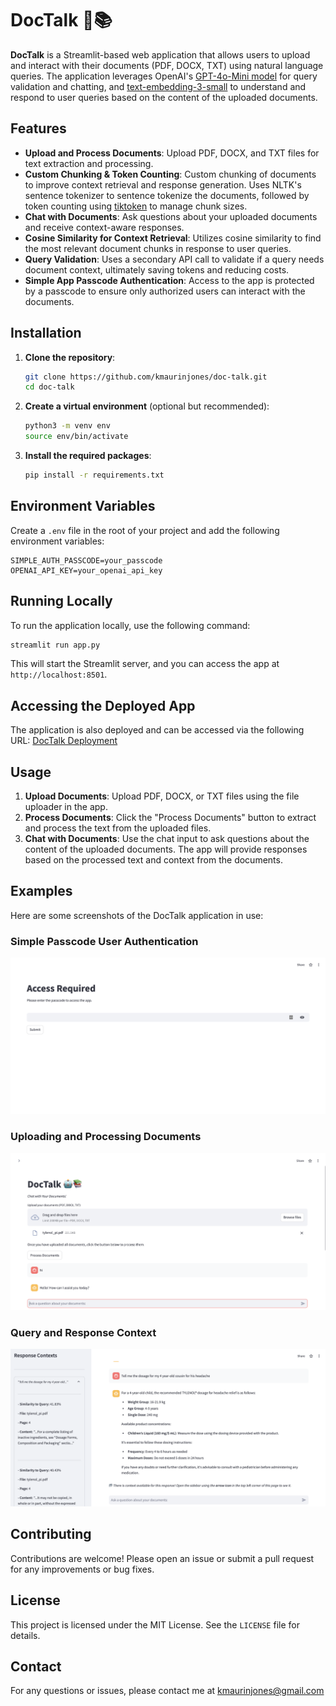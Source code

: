 # DocTalk 🤖📚

**DocTalk** is a Streamlit-based web application that allows users to upload and interact with their documents (PDF, DOCX, TXT) using natural language queries. The application leverages OpenAI's [GPT-4o-Mini model](https://platform.openai.com/docs/models/gpt-4o-mini) for query validation and chatting, and [text-embedding-3-small](https://platform.openai.com/docs/guides/embeddings/embedding-models) to understand and respond to user queries based on the content of the uploaded documents.

## Features
- **Upload and Process Documents**: Upload PDF, DOCX, and TXT files for text extraction and processing.
- **Custom Chunking & Token Counting**: Custom chunking of documents to improve context retrieval and response generation. Uses NLTK's sentence tokenizer to sentence tokenize the documents, followed by token counting using [tiktoken](https://github.com/openai/tiktoken) to manage chunk sizes.
- **Chat with Documents**: Ask questions about your uploaded documents and receive context-aware responses.
- **Cosine Similarity for Context Retrieval**: Utilizes cosine similarity to find the most relevant document chunks in response to user queries.
- **Query Validation**: Uses a secondary API call to validate if a query needs document context, ultimately saving tokens and reducing costs.
- **Simple App Passcode Authentication**: Access to the app is protected by a passcode to ensure only authorized users can interact with the documents.

## Installation

1. **Clone the repository**:
    ```bash
    git clone https://github.com/kmaurinjones/doc-talk.git
    cd doc-talk
    ```

2. **Create a virtual environment** (optional but recommended):
    ```bash
    python3 -m venv env
    source env/bin/activate
    ```

3. **Install the required packages**:
    ```bash
    pip install -r requirements.txt
    ```

## Environment Variables

Create a `.env` file in the root of your project and add the following environment variables:

```plaintext
SIMPLE_AUTH_PASSCODE=your_passcode
OPENAI_API_KEY=your_openai_api_key
```

## Running Locally

To run the application locally, use the following command:

```bash
streamlit run app.py
```

This will start the Streamlit server, and you can access the app at `http://localhost:8501`.

## Accessing the Deployed App

The application is also deployed and can be accessed via the following URL:
[DocTalk Deployment](https://docs-talk.streamlit.app/)

## Usage

1. **Upload Documents**: Upload PDF, DOCX, or TXT files using the file uploader in the app.
2. **Process Documents**: Click the "Process Documents" button to extract and process the text from the uploaded files.
3. **Chat with Documents**: Use the chat input to ask questions about the content of the uploaded documents. The app will provide responses based on the processed text and context from the documents.

## Examples

Here are some screenshots of the DocTalk application in use:

### Simple Passcode User Authentication
![Simple Passcode User Authentication](./examples/passcode-example-1.png)

### Uploading and Processing Documents
![Uploading and Processing Documents](./examples/main-page-example-1.png)

### Query and Response Context
![Query and Response Context](./examples/context-example-1.png)


## Contributing

Contributions are welcome! Please open an issue or submit a pull request for any improvements or bug fixes.

## License

This project is licensed under the MIT License. See the `LICENSE` file for details.

## Contact

For any questions or issues, please contact me at [kmaurinjones@gmail.com](mailto:kmaurinjones@gmail.com)